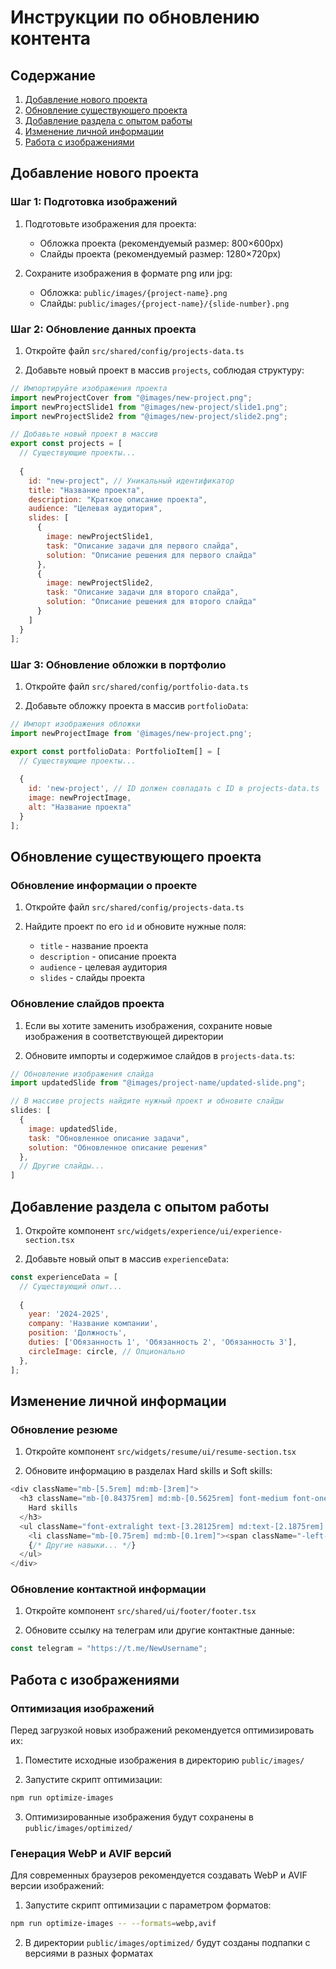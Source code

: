 # Инструкции по обновлению контента

## Содержание
1. [Добавление нового проекта](#добавление-нового-проекта)
2. [Обновление существующего проекта](#обновление-существующего-проекта)
3. [Добавление раздела с опытом работы](#добавление-раздела-с-опытом-работы)
4. [Изменение личной информации](#изменение-личной-информации)
5. [Работа с изображениями](#работа-с-изображениями)

## Добавление нового проекта

### Шаг 1: Подготовка изображений

1. Подготовьте изображения для проекта:
   - Обложка проекта (рекомендуемый размер: 800×600px)
   - Слайды проекта (рекомендуемый размер: 1280×720px)
   
2. Сохраните изображения в формате png или jpg:
   - Обложка: `public/images/{project-name}.png`
   - Слайды: `public/images/{project-name}/{slide-number}.png`

### Шаг 2: Обновление данных проекта

1. Откройте файл `src/shared/config/projects-data.ts`

2. Добавьте новый проект в массив `projects`, соблюдая структуру:

```javascript
// Импортируйте изображения проекта
import newProjectCover from "@images/new-project.png";
import newProjectSlide1 from "@images/new-project/slide1.png";
import newProjectSlide2 from "@images/new-project/slide2.png";

// Добавьте новый проект в массив
export const projects = [
  // Существующие проекты...
  
  {
    id: "new-project", // Уникальный идентификатор
    title: "Название проекта",
    description: "Краткое описание проекта",
    audience: "Целевая аудитория",
    slides: [
      {
        image: newProjectSlide1,
        task: "Описание задачи для первого слайда",
        solution: "Описание решения для первого слайда"
      },
      {
        image: newProjectSlide2,
        task: "Описание задачи для второго слайда",
        solution: "Описание решения для второго слайда"
      }
    ]
  }
];
```

### Шаг 3: Обновление обложки в портфолио

1. Откройте файл `src/shared/config/portfolio-data.ts`

2. Добавьте обложку проекта в массив `portfolioData`:

```javascript
// Импорт изображения обложки
import newProjectImage from '@images/new-project.png';

export const portfolioData: PortfolioItem[] = [
  // Существующие проекты...
  
  { 
    id: 'new-project', // ID должен совпадать с ID в projects-data.ts
    image: newProjectImage, 
    alt: "Название проекта" 
  }
];
```

## Обновление существующего проекта

### Обновление информации о проекте

1. Откройте файл `src/shared/config/projects-data.ts`

2. Найдите проект по его `id` и обновите нужные поля:
   - `title` - название проекта
   - `description` - описание проекта
   - `audience` - целевая аудитория
   - `slides` - слайды проекта

### Обновление слайдов проекта

1. Если вы хотите заменить изображения, сохраните новые изображения в соответствующей директории

2. Обновите импорты и содержимое слайдов в `projects-data.ts`:

```javascript
// Обновление изображения слайда
import updatedSlide from "@images/project-name/updated-slide.png";

// В массиве projects найдите нужный проект и обновите слайды
slides: [
  {
    image: updatedSlide,
    task: "Обновленное описание задачи",
    solution: "Обновленное описание решения"
  },
  // Другие слайды...
]
```

## Добавление раздела с опытом работы

1. Откройте компонент `src/widgets/experience/ui/experience-section.tsx`

2. Добавьте новый опыт в массив `experienceData`:

```javascript
const experienceData = [
  // Существующий опыт...
  
  {
    year: '2024-2025',
    company: 'Название компании',
    position: 'Должность',
    duties: ['Обязанность 1', 'Обязанность 2', 'Обязанность 3'],
    circleImage: circle, // Опционально
  },
];
```

## Изменение личной информации

### Обновление резюме

1. Откройте компонент `src/widgets/resume/ui/resume-section.tsx`

2. Обновите информацию в разделах Hard skills и Soft skills:

```javascript
<div className="mb-[5.5rem] md:mb-[3rem]">
  <h3 className="mb-[0.84375rem] md:mb-[0.5625rem] font-medium font-onest text-[3.75rem] md:text-[2.5rem]">
    Hard skills
  </h3>
  <ul className="font-extralight text-[3.28125rem] md:text-[2.1875rem] list-none relative">
    <li className="mb-[0.75rem] md:mb-[0.1rem]"><span className="-left-[4.71rem] md:-left-[3.14rem] absolute font-onest font-thin">&rarr;</span> Новый навык</li>
    {/* Другие навыки... */}
  </ul>
</div>
```

### Обновление контактной информации

1. Откройте компонент `src/shared/ui/footer/footer.tsx`

2. Обновите ссылку на телеграм или другие контактные данные:

```javascript
const telegram = "https://t.me/NewUsername";
```

## Работа с изображениями

### Оптимизация изображений

Перед загрузкой новых изображений рекомендуется оптимизировать их:

1. Поместите исходные изображения в директорию `public/images/`

2. Запустите скрипт оптимизации:

```bash
npm run optimize-images
```

3. Оптимизированные изображения будут сохранены в `public/images/optimized/`

### Генерация WebP и AVIF версий

Для современных браузеров рекомендуется создавать WebP и AVIF версии изображений:

1. Запустите скрипт оптимизации с параметром форматов:

```bash
npm run optimize-images -- --formats=webp,avif
```

2. В директории `public/images/optimized/` будут созданы подпапки с версиями в разных форматах